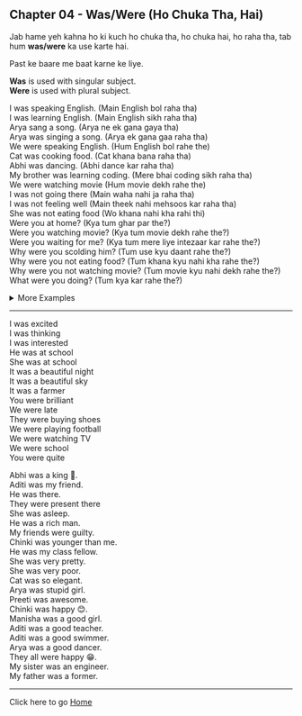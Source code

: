 ## Chapter 04 - Was/Were (Ho Chuka Tha, Hai)

Jab hame yeh kahna ho ki kuch ho chuka tha, ho chuka hai, ho raha tha, tab hum **was/were** ka use karte hai.

Past ke baare me baat karne ke liye.

**Was** is used with singular subject.<br>
**Were** is used with plural subject.

I was speaking English. (Main English bol raha tha)<br>
I was learning English. (Main English sikh raha tha)<br>
Arya sang a song. (Arya ne ek gana gaya tha)<br>
Arya was singing a song. (Arya ek gana gaa raha tha)<br>
We were speaking English. (Hum English bol rahe the)<br>
Cat was cooking food. (Cat khana bana raha tha)<br>
Abhi was dancing. (Abhi dance kar raha tha)<br>
My brother was learning coding. (Mere bhai coding sikh raha tha)<br>
We were watching movie (Hum movie dekh rahe the)<br>
I was not going there (Main waha nahi ja raha tha)<br>
I was not feeling well (Main theek nahi mehsoos kar raha tha)<br>
She was not eating food (Wo khana nahi kha rahi thi)<br>
Were you at home? (Kya tum ghar par the?)<br>
Were you watching movie? (Kya tum movie dekh rahe the?)<br>
Were you waiting for me? (Kya tum mere liye intezaar kar rahe the?)<br>
Why were you scolding him? (Tum use kyu daant rahe the?)<br>
Why were you not eating food? (Tum khana kyu nahi kha rahe the?)<br>
Why were you not watching movie? (Tum movie kyu nahi dekh rahe the?)<br>
What were you doing? (Tum kya kar rahe the?)<br>

<details>
<summary>
More Examples
</summary>
He was going to school. (Wo school ja raha tha)<br>
He was writing a letter. (Wo ek patra likh raha tha)<br>
He was playing cricket. (Wo cricket khel raha tha)<br>
He was studying. (Wo padhai kar raha tha)<br>
He was going to market. (Wo market ja raha tha)<br>
He was going to college. (Wo college ja raha tha)<br>
He was going to office. (Wo office ja raha tha)<br>
He was going to home. (Wo ghar ja raha tha)<br>
He was going to temple. (Wo mandir ja raha tha)<br>
He was going to church. (Wo church ja raha tha)<br>
I was at the park. (Main park mein tha.)<br>
She was studying. (Woh padh rahi thi.)<br>
You were late. (Tum der se aaye the.)<br>
They were playing football. (Woh football khel rahe the.)
</details>

---

I was excited <br>
I was thinking <br>
I was interested <br>
He was at school <br>
She was at school <br>
It was a beautiful night <br>
It was a beautiful sky <br>
It was a farmer<br>
You were brilliant <br>
We were late <br>
They were buying shoes <br>
We were playing football <br>
We were watching TV <br>
We were school <br>
You were quite<br>


Abhi was a king 👑.<br>
Aditi was my friend.<br>
He was there.<br>
They were present there <br>
She was asleep.<br>
He was a rich man.<br>
My friends were guilty.<br>
Chinki was younger than me.<br>
He was my class fellow.<br>
She was very pretty.<br>
She was very poor.<br>
Cat was so elegant.<br>
Arya was stupid girl.<br>
Preeti was awesome.<br>
Chinki was happy 😊.<br>
Manisha was a good girl.<br>
Aditi was a good teacher.<br>
Aditi was a good swimmer.<br>
Arya was a good dancer.<br>
They all were happy 😁.<br>
My sister was an engineer.<br>
My father was a former.<br>

---
Click here to go [Home](/README.md)
